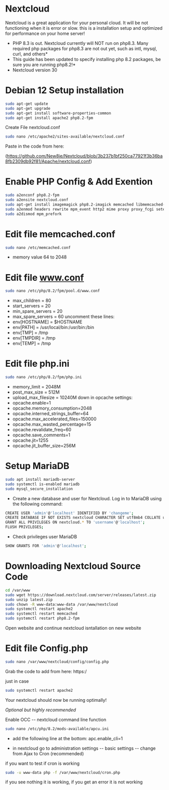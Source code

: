 Nextcloud
===
<!--rehype:style=font-size: 38px; border-bottom: 0; display: flex; min-height: 260px; align-items: center; justify-content: center;-->

Nextcloud is a great application for your personal cloud. It will be not functioning when it is error or slow.  this is a installation setup and optimized for performance on your home 
server!

* PHP 8.3 is out.  Nextcloud currently will NOT run on php8.3.  Many required php packages for php8.3 are not out yet, such as intl, mysql, curl, and others*
* This guide has been updated to specify installing php 8.2 packages, be sure you are running php8.2!*
* Nextcloud version 30 


# Debian 12 Setup installation
```bash
sudo apt-get update
sudo apt-get upgrade
sudo apt-get install software-properties-common
sudo apt-get install apache2 php8.2-fpm
```
Create File nextcloud.conf
```bash
sudo nano /etc/apache2/sites-available/nextcloud.conf
```
Paste in the code from here:

(https://github.com/New8ie/Nextcloud/blob/3b237b1bf250ca77921f3b36ba8fb2309db92f81/Apache/nextcloud.conf)

# Enable PHP Config & Add Exention
```bash
sudo a2enconf php8.2-fpm
sudo a2ensite nextcloud.conf
sudo apt-get install imagemagick php8.2-imagick memcached libmemcached-tools php8.2-memcached php8.2-apcu mariadb-server php8.2-gd php8.2-mysql php8.2-curl php8.2-mbstring php8.2-intl php8.2-gmp php8.2-bcmath php8.2-xml php8.2-zip unzip smbclient
sudo a2enmod headers rewrite mpm_event http2 mime proxy proxy_fcgi setenvif alias dir env ssl proxy_http proxy_wstunnel
sudo a2dismod mpm_prefork
```
# Edit file memcached.conf
```bash
sudo nano /etc/memcached.conf 
```
  * memory value 64 to 2048

# Edit file www.conf
```bash
sudo nano /etc/php/8.2/fpm/pool.d/www.conf
```  
  * max_children = 80
  * start_servers = 20
  * min_spare_servers = 20
  * max_spare_servers = 60
 uncomment these lines:
  * env[HOSTNAME] = $HOSTNAME
  * env[PATH] = /usr/local/bin:/usr/bin:/bin
  * env[TMP] = /tmp
  * env[TMPDIR] = /tmp
  * env[TEMP] = /tmp

# Edit file php.ini
```bash
sudo nano /etc/php/8.2/fpm/php.ini
```
* memory_limit = 2048M
* post_max_size = 512M
* upload_max_filesize = 10240M
down in opcache settings:
* opcache.enable=1
* opcache.memory_consumption=2048
* opcache.interned_strings_buffer=64
* opcache.max_accelerated_files=150000
* opcache.max_wasted_percentage=15
* opcache.revalidate_freq=60
* opcache.save_comments=1
* opcache.jit=1255
* opcache.jit_buffer_size=256M

# Setup MariaDB
```bash
sudo apt install mariadb-server
sudo systemctl is-enabled mariadb
sudo mysql_secure_installation
```
* Create a new database and user for Nextcloud. Log in to MariaDB using the following command:
```bash
CREATE USER 'admin'@'localhost' IDENTIFIED BY 'changeme';
CREATE DATABASE IF NOT EXISTS nextcloud CHARACTER SET utf8mb4 COLLATE utf8mb4_general_ci;
GRANT ALL PRIVILEGES ON nextcloud.* TO 'username'@'localhost';
FLUSH PRIVILEGES;
```
- Check privileges user MariaDB 
```bash
SHOW GRANTS FOR 'admin'@'localhost';
```

# Downloading Nextcloud Source Code
```bash
cd /var/www
sudo wget https://download.nextcloud.com/server/releases/latest.zip
sudo unzip latest.zip
sudo chown -R www-data:www-data /var/www/nextcloud
sudo systemctl restart apache2
sudo systemctl restart memcached
sudo systemctl restart php8.2-fpm
```
Open website and continue nextcloud isntallation on new website

# Edit file Config.php
```bash
sudo nano /var/www/nextcloud/config/config.php
```
Grab the code to add from here:
https:/

just in case
```bash
sudo systemctl restart apache2 
```

Your nextcloud should now be running optimally!

*Optional but highly recommended*

Enable OCC -- nextcloud command line function
```bash
sudo nano /etc/php/8.2/mods-available/apcu.ini
```
* add the following line at the bottom:
apc.enable_cli=1

* in nextcloud go to
administration settings  -- basic settings -- change from Ajax to Cron (recommended)

if you want to test if cron is working
```bash
sudo -u www-data php -f /var/www/nextcloud/cron.php
```
if you see nothing it is working, if you get an error it is not working
